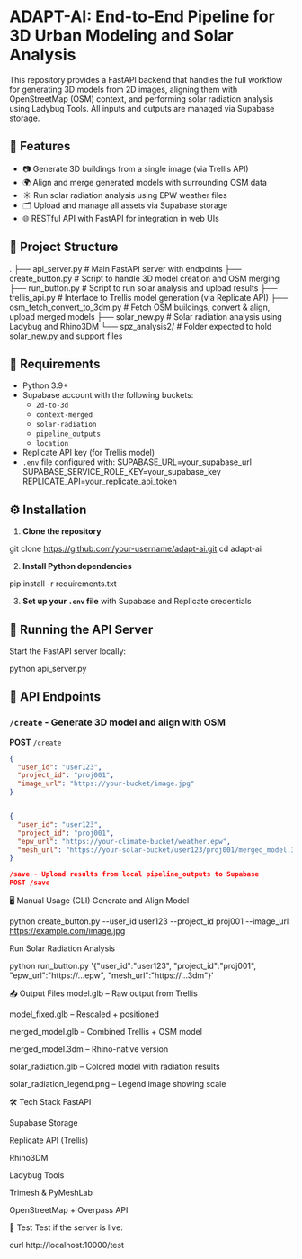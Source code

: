 # ADAPT-AI: End-to-End Pipeline for 3D Urban Modeling and Solar Analysis

This repository provides a FastAPI backend that handles the full workflow for generating 3D models from 2D images, aligning them with OpenStreetMap (OSM) context, and performing solar radiation analysis using Ladybug Tools. All inputs and outputs are managed via Supabase storage.

## 🔧 Features

- 📷 Generate 3D buildings from a single image (via Trellis API)
- 🌍 Align and merge generated models with surrounding OSM data
- ☀️ Run solar radiation analysis using EPW weather files
- 🗂 Upload and manage all assets via Supabase storage
- 🌐 RESTful API with FastAPI for integration in web UIs

## 📁 Project Structure

.
├── api_server.py # Main FastAPI server with endpoints
├── create_button.py # Script to handle 3D model creation and OSM merging
├── run_button.py # Script to run solar analysis and upload results
├── trellis_api.py # Interface to Trellis model generation (via Replicate API)
├── osm_fetch_convert_to_3dm.py # Fetch OSM buildings, convert & align, upload merged models
├── solar_new.py # Solar radiation analysis using Ladybug and Rhino3DM
└── spz_analysis2/ # Folder expected to hold solar_new.py and support files


## 🔑 Requirements

- Python 3.9+
- Supabase account with the following buckets:
  - `2d-to-3d`
  - `context-merged`
  - `solar-radiation`
  - `pipeline_outputs`
  - `location`
- Replicate API key (for Trellis model)
- `.env` file configured with:
SUPABASE_URL=your_supabase_url
SUPABASE_SERVICE_ROLE_KEY=your_supabase_key
REPLICATE_API=your_replicate_api_token


## ⚙️ Installation

1. **Clone the repository**

git clone https://github.com/your-username/adapt-ai.git
cd adapt-ai


2. **Install Python dependencies**

pip install -r requirements.txt


3. **Set up your `.env` file** with Supabase and Replicate credentials

## 🚀 Running the API Server

Start the FastAPI server locally:

python api_server.py


## 📡 API Endpoints

### `/create` - Generate 3D model and align with OSM

**POST** `/create`

```json
{
  "user_id": "user123",
  "project_id": "proj001",
  "image_url": "https://your-bucket/image.jpg"
}


{
  "user_id": "user123",
  "project_id": "proj001",
  "epw_url": "https://your-climate-bucket/weather.epw",
  "mesh_url": "https://your-solar-bucket/user123/proj001/merged_model.3dm"
}

/save - Upload results from local pipeline_outputs to Supabase
POST /save

```

🖥️ Manual Usage (CLI)
Generate and Align Model

python create_button.py --user_id user123 --project_id proj001 --image_url https://example.com/image.jpg

Run Solar Radiation Analysis

python run_button.py '{"user_id":"user123", "project_id":"proj001", "epw_url":"https://...epw", "mesh_url":"https://...3dm"}'


📤 Output Files
model.glb – Raw output from Trellis

model_fixed.glb – Rescaled + positioned

merged_model.glb – Combined Trellis + OSM model

merged_model.3dm – Rhino-native version

solar_radiation.glb – Colored model with radiation results

solar_radiation_legend.png – Legend image showing scale

🛠 Tech Stack
FastAPI

Supabase Storage

Replicate API (Trellis)

Rhino3DM

Ladybug Tools

Trimesh & PyMeshLab

OpenStreetMap + Overpass API

🧪 Test
Test if the server is live:

curl http://localhost:10000/test
